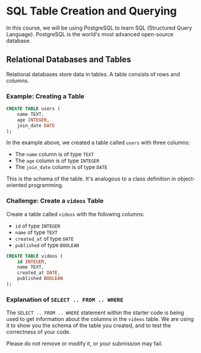 # SQL Table Creation and Querying

In this course, we will be using PostgreSQL to learn SQL (Structured Query Language). PostgreSQL is the world's most advanced open-source database.

## Relational Databases and Tables

Relational databases store data in tables. A table consists of rows and columns.

### Example: Creating a Table

```sql
CREATE TABLE users (
    name TEXT,
    age INTEGER,
    join_date DATE
);
```

In the example above, we created a table called `users` with three columns:

- The `name` column is of type `TEXT`
- The `age` column is of type `INTEGER`
- The `join_date` column is of type `DATE`

This is the schema of the table. It's analogous to a class definition in object-oriented programming.

### Challenge: Create a `videos` Table

Create a table called `videos` with the following columns:

- `id` of type `INTEGER`
- `name` of type `TEXT`
- `created_at` of type `DATE`
- `published` of type `BOOLEAN`

```sql
CREATE TABLE videos (
    id INTEGER,
    name TEXT,
    created_at DATE,
    published BOOLEAN
);
```

### Explanation of `SELECT .. FROM .. WHERE`

The `SELECT .. FROM .. WHERE` statement within the starter code is being used to get information about the columns in the `videos` table. We are using it to show you the schema of the table you created, and to test the correctness of your code.

Please do not remove or modify it, or your submission may fail.
